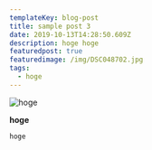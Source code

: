 ```yaml
---
templateKey: blog-post
title: sample post 3
date: 2019-10-13T14:28:50.609Z
description: hoge hoge
featuredpost: true
featuredimage: /img/DSC048702.jpg
tags:
  - hoge
---
```

![hoge](https://cinnamon-blog.s3.eu-west-2.amazonaws.com/index_top_short.jpg)

**hoge**

`hoge`
